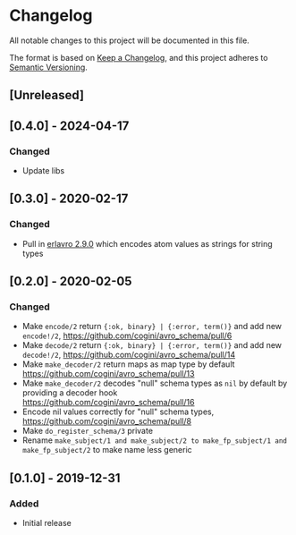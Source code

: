 # Changelog
All notable changes to this project will be documented in this file.

The format is based on [Keep a Changelog](https://keepachangelog.com/en/1.0.0/),
and this project adheres to [Semantic Versioning](https://semver.org/spec/v2.0.0.html).

## [Unreleased]

## [0.4.0] - 2024-04-17
### Changed
- Update libs

## [0.3.0] - 2020-02-17
### Changed
- Pull in [erlavro 2.9.0](https://github.com/klarna/erlavro/compare/e43fe8b..cd49689) which encodes atom values as strings for string types

## [0.2.0] - 2020-02-05
### Changed
- Make `encode/2` return `{:ok, binary} | {:error, term()}` and add new `encode!/2`,
  https://github.com/cogini/avro_schema/pull/6
- Make `decode/2` return `{:ok, binary} | {:error, term()}` and add new `decode!/2`,
  https://github.com/cogini/avro_schema/pull/14
- Make `make_decoder/2` return maps as map type by default
  https://github.com/cogini/avro_schema/pull/13
- Make `make_decoder/2` decodes "null" schema types as `nil` by default by
  providing a decoder hook
  https://github.com/cogini/avro_schema/pull/16
- Encode nil values correctly for "null" schema types,
  https://github.com/cogini/avro_schema/pull/8
- Make `do_register_schema/3` private
- Rename `make_subject/1 and make_subject/2 to make_fp_subject/1 and make_fp_subject/2` to make name less generic

## [0.1.0] - 2019-12-31
### Added
- Initial release
